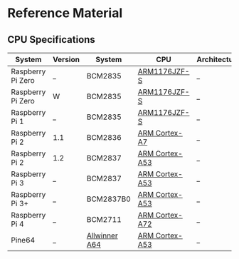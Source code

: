 # Reference Material

## CPU Specifications

| System | Version | System | CPU | Architecture |
| -- | -- | -- | -- | -- |
| Raspberry Pi Zero | _ | BCM2835 | [ARM1176JZF-S][arm11] | _ |
| Raspberry Pi Zero | W | BCM2835 | [ARM1176JZF-S][arm11] | _ |
| Raspberry Pi 1 | _ | BCM2835 | [ARM1176JZF-S][arm11] | _ |
| Raspberry Pi 2 | 1.1 | BCM2836 | [ARM Cortex-A7][arm-cortex-a7] | _ |
| Raspberry Pi 2 | 1.2 | BCM2837 | [ARM Cortex-A53][arm-cortex-a53] | _ |
| Raspberry Pi 3 | _ | BCM2837 | [ARM Cortex-A53][arm-cortex-a53] | _ |
| Raspberry Pi 3+ | _ | BCM2837B0 | [ARM Cortex-A53][arm-cortex-a53] | _ |
| Raspberry Pi 4 | _ | BCM2711 | [ARM Cortex-A72][arm-cortex-a72] | _ |
| Pine64 | _ | [Allwinner A64][allwinner-a64] | [ARM Cortex-A53][arm-cortex-a53] | _ |

[allwinner-a64]: https://en.wikipedia.org/wiki/Allwinner_Technology#A6x_family
[arm11]: https://en.wikipedia.org/wiki/ARM11
[arm-cortex-a7]: https://en.wikipedia.org/wiki/ARM_Cortex-A7
[arm-cortex-a53]: https://en.wikipedia.org/wiki/ARM_Cortex-A53
[arm-cortex-a72]: https://en.wikipedia.org/wiki/ARM_Cortex-A72
